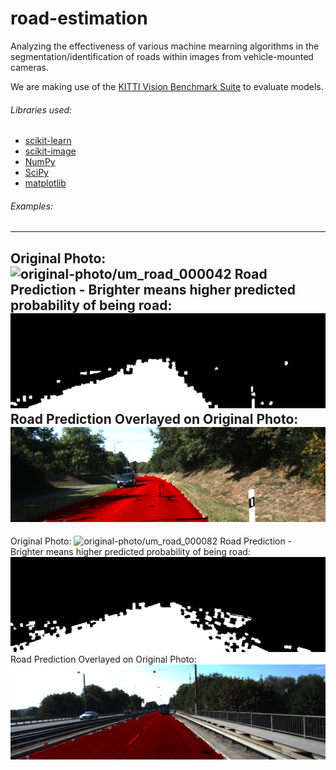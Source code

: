 # road-estimation
Analyzing the effectiveness of various machine mearning algorithms in the segmentation/identification of roads within images from vehicle-mounted cameras.

We are making use of the [KITTI Vision Benchmark Suite](http://www.cvlibs.net/datasets/kitti/eval_road.php) to evaluate models.

###### Libraries used:
  * [scikit-learn](http://scikit-learn.org/)
  * [scikit-image](http://scikit-image.org/)
  * [NumPy](http://www.numpy.org/)
  * [SciPy](http://www.scipy.org/)
  * [matplotlib](http://matplotlib.org/)


###### Examples:
---
Original Photo:
![original-photo/um_road_000042](example-predictions/original-photo/um_road_000042.png)
Road Prediction - Brighter means higher predicted probability of being road:
![encoded/um_road_000042](example-predictions/encoded/um_road_000042.png)
Road Prediction Overlayed on Original Photo:
![encoded-overlay/um_road_000042](example-predictions/encoded-overlay/um_road_000042.png)
---
Original Photo:
![original-photo/um_road_000082](example-predictions/original-photo/um_road_000082.png)
Road Prediction - Brighter means higher predicted probability of being road:
![encoded/um_road_000082](example-predictions/encoded/um_road_000082.png)
Road Prediction Overlayed on Original Photo:
![encoded-overlay/um_road_000082](example-predictions/encoded-overlay/um_road_000082.png)
